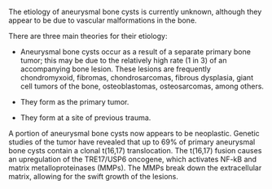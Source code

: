 The etiology of aneurysmal bone cysts is currently unknown, although they appear to be due to vascular malformations in the bone.

There are three main theories for their etiology:

- Aneurysmal bone cysts occur as a result of a separate primary bone tumor; this may be due to the relatively high rate (1 in 3) of an accompanying bone lesion. These lesions are frequently chondromyxoid, fibromas, chondrosarcomas, fibrous dysplasia, giant cell tumors of the bone, osteoblastomas, osteosarcomas, among others.

- They form as the primary tumor.

- They form at a site of previous trauma.

A portion of aneurysmal bone cysts now appears to be neoplastic. Genetic studies of the tumor have revealed that up to 69% of primary aneurysmal bone cysts contain a clonal t(16,17) translocation. The t(16,17) fusion causes an upregulation of the TRE17/USP6 oncogene, which activates NF-kB and matrix metalloproteinases (MMPs). The MMPs break down the extracellular matrix, allowing for the swift growth of the lesions.